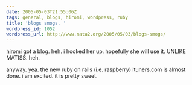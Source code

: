 ```yaml
---
date: 2005-05-03T21:55:06Z
tags: general, blogs, hiromi, wordpress, ruby
title: 'blogs smogs. '
wordpress_id: 1052
wordpress_url: http://www.nata2.org/2005/05/03/blogs-smogs/
---
```


<a href="http://hirominakazawa.com/2005/05/03/4/">hiromi</a> got a blog. heh. i hooked her up. hopefully she will use it. UNLIKE MATISS. heh.

anyway. yea. the new ruby on rails (i.e. raspberry) ituners.com is almost done. i am excited. it is pretty sweet. 
